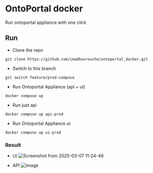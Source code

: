 # OntoPortal docker
Run ontoportal appliance with one click

## Run
- Clone the repo 
```
git clone https://github.com/imadbourouche/ontoportal_docker.git
```

- Switch to this branch
```
git switch feature/prod-compose
```

- Run Ontoportal Appliance (api + ui)
```
docker compose up
```

- Run just api
```
docker compose up api-prod
```

- Run Ontoportal Appliance ui
```
docker compose up ui-prod
```

### Result
- UI
![Screenshot from 2025-03-07 11-24-46](https://github.com/user-attachments/assets/0e244fb3-4493-4b3f-98f9-e51b9c2c74e4)

- API
![image](https://github.com/user-attachments/assets/6c496561-3f54-46d8-ba48-4116b004c39a)
